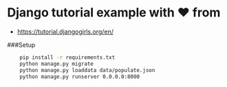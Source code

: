 # Django tutorial example with ❤ from

- https://tutorial.djangogirls.org/en/


###Setup

```bash
    pip install -r requirements.txt
    python manage.py migrate
    python manage.py loaddata data/populate.json
    python manage.py runserver 0.0.0.0:8000
```